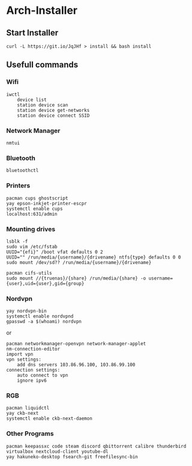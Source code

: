 # Arch-Installer

## Start Installer
```
curl -L https://git.io/JqJHf > install && bash install
```

## Usefull commands
### Wifi
```
iwctl
	device list
	station device scan
	station device get-networks
	station device connect SSID
```
### Network Manager
```
nmtui
```
### Bluetooth
```
bluetoothctl
```
### Printers
```
pacman cups ghostscript
yay epson-inkjet-printer-escpr
systemctl enable cups
localhost:631/admin
```
### Mounting drives
```
lsblk -f
sudo vim /etc/fstab
UUID="{efi}" /boot vfat defaults 0 2
UUID="" /run/media/{username}/{drivename} ntfs{type} defaults 0 0
sudo mount /dev/sd?? /run/media/{username}/{drivename}

pacman cifs-utils
sudo mount //{truenas}/{share} /run/media/{share} -o username={user},uid={user},gid={group}
```
### Nordvpn
```
yay nordvpn-bin
systemctl enable nordvpnd
gpasswd -a $(whoami) nordvpn
```
or
```
pacman networkmanager-openvpn network-manager-applet
nm-connection-editor
import vpn
vpn settings:
	add dns servers 103.86.96.100, 103.86.99.100
connection settings:
	auto connect to vpn
	ignore ipv6
```
### RGB
```
pacman liquidctl
yay ckb-next
systemctl enable ckb-next-daemon
```
### Other Programs
```
pacman keepassxc code steam discord qbittorrent calibre thunderbird virtualbox nextcloud-client youtube-dl
yay hakuneko-desktop fsearch-git freefilesync-bin
```
